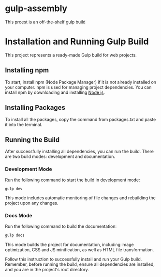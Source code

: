 # gulp-assembly
This proest is an off-the-shelf gulp build

# Installation and Running Gulp Build
This project represents a ready-made Gulp build for web projects.

## Installing npm
To start, install npm (Node Package Manager) if it is not already installed on your computer. npm is used for managing project dependencies. You can install npm by downloading and installing [Node js](https://nodejs.org/).

## Installing Packages
To install all the packages, copy the command from packages.txt and paste it into the terminal.

## Running the Build
After successfully installing all dependencies, you can run the build. There are two build modes: development and documentation.

### Development Mode
Run the following command to start the build in development mode:
```bash
gulp dev
```
This mode includes automatic monitoring of file changes and rebuilding the project upon any changes.

### Docs Mode
Run the following command to build the documentation:
```bash
gulp docs
```
This mode builds the project for documentation, including image optimization, CSS and JS minification, as well as HTML file transformation.

Follow this instruction to successfully install and run your Gulp build. Remember, before running the build, ensure all dependencies are installed, and you are in the project's root directory.

